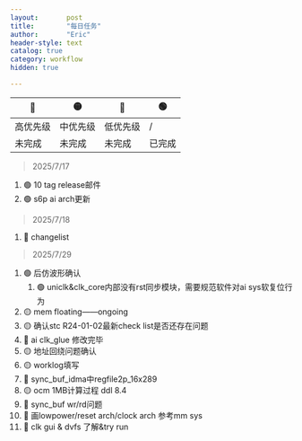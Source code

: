 ```yaml
---
layout:       post
title:        "每日任务"
author:       "Eric"
header-style: text
catalog: true
category: workflow
hidden: true

---
```



🔴|🟡|🔵|🟢
--|--|--|--
高优先级|中优先级|低优先级|/
未完成|未完成|未完成|已完成


> 2025/7/17  
1. 🟢 10 tag release邮件
2. 🟢 s6p ai arch更新
> 2025/7/18  
1. 🔴 changelist
> 2025/7/29  
1. 🟢 后仿波形确认
   1. 🟢 uniclk&clk_core内部没有rst同步模块，需要规范软件对ai sys软复位行为
2. 🟡 mem floating——ongoing
3. 🟡 确认stc R24-01-02最新check list是否还存在问题
4. 🔵 ai clk_glue 修改完毕 
5. 🟡 地址回绕问题确认
6. 🟡 worklog填写
7. 🔵 sync_buf_idma中regfile2p_16x289
8. 🟡 ocm 1MB计算过程 ddl 8.4
9. 🔵 sync_buf wr/rd问题
10. 🔵 画lowpower/reset arch/clock arch 参考mm sys 
11. 🔵 clk gui & dvfs 了解&try run

